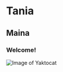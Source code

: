 # Tania 
## Maina
### Welcome!
![Image of Yaktocat](https://octodex.github.com/images/yaktocat.png)
